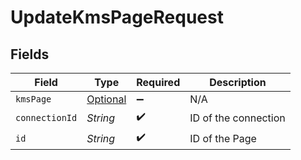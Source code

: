 # UpdateKmsPageRequest


## Fields

| Field                                               | Type                                                | Required                                            | Description                                         |
| --------------------------------------------------- | --------------------------------------------------- | --------------------------------------------------- | --------------------------------------------------- |
| `kmsPage`                                           | [Optional<KmsPage>](../../models/shared/KmsPage.md) | :heavy_minus_sign:                                  | N/A                                                 |
| `connectionId`                                      | *String*                                            | :heavy_check_mark:                                  | ID of the connection                                |
| `id`                                                | *String*                                            | :heavy_check_mark:                                  | ID of the Page                                      |